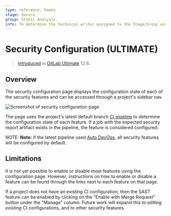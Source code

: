 ```yaml
---
type: reference, howto
stage: Secure
group: Static Analysis
info: To determine the technical writer assigned to the Stage/Group associated with this page, see https://about.gitlab.com/handbook/engineering/ux/technical-writing/#designated-technical-writers
---
```


# Security Configuration **(ULTIMATE)**

> [Introduced](https://gitlab.com/gitlab-org/gitlab/-/merge_requests/20711) in [GitLab Ultimate](https://about.gitlab.com/pricing/) 12.6.

## Overview

The security configuration page displays the configuration state of each of the security
features and can be accessed through a project's sidebar nav.

![Screenshot of security configuration page](../img/security_configuration_page_v13_2.png)

The page uses the project's latest default branch [CI pipeline](../../../ci/pipelines/index.md) to determine the configuration
state of each feature. If a job with the expected security report artifact exists in the pipeline,
the feature is considered configured.

NOTE: **Note:**
if the latest pipeline used [Auto DevOps](../../../topics/autodevops/index.md),
all security features will be configured by default.

## Limitations

It is not yet possible to enable or disable most features using the
configuration page. However, instructions on how to enable or disable a feature
can be found through the links next to each feature on that page.

If a project does not have an existing CI configuration, then the SAST feature
can be enabled by clicking on the "Enable with Merge Request" button under the
"Manage" column. Future work will expand this to editing _existing_ CI
configurations, and to other security features.
